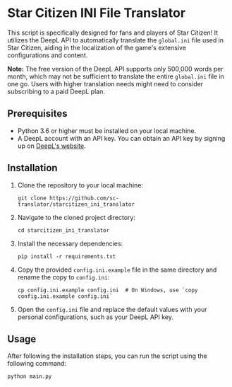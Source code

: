 # Star Citizen INI File Translator

This script is specifically designed for fans and players of Star Citizen! It utilizes the DeepL API to automatically translate the `global.ini` file used in Star Citizen, aiding in the localization of the game's extensive configurations and content.

**Note:** The free version of the DeepL API supports only 500,000 words per month, which may not be sufficient to translate the entire `global.ini` file in one go. Users with higher translation needs might need to consider subscribing to a paid DeepL plan.

## Prerequisites

- Python 3.6 or higher must be installed on your local machine.
- A DeepL account with an API key. You can obtain an API key by signing up on [DeepL's website](https://www.deepl.com/fr/pro-api).

## Installation

1. Clone the repository to your local machine:

    ```
    git clone https://github.com/sc-translator/starcitizen_ini_translator
    ```


2. Navigate to the cloned project directory:

    ```
    cd starcitizen_ini_translator
    ```

4. Install the necessary dependencies:

    ```
    pip install -r requirements.txt
    ```

5. Copy the provided `config.ini.example` file in the same directory and rename the copy to `config.ini`:

    ```
    cp config.ini.example config.ini  # On Windows, use `copy config.ini.example config.ini`
    ```

6. Open the `config.ini` file and replace the default values with your personal configurations, such as your DeepL API key.

## Usage

After following the installation steps, you can run the script using the following command:
```
python main.py
```
